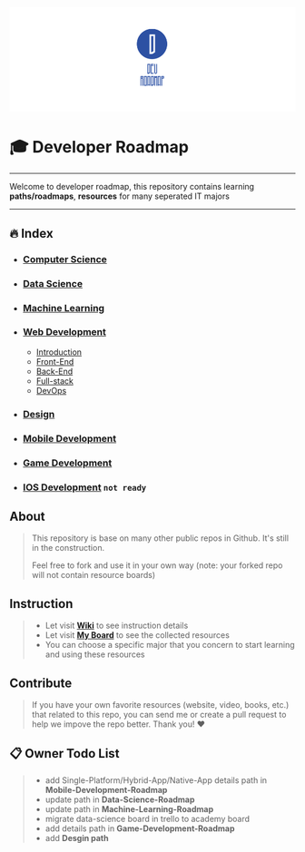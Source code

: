 <img src="devroadmap.png" alt="devroadmap">

# :mortar_board: Developer Roadmap

***

Welcome to developer roadmap, this repository contains learning **paths/roadmaps**, **resources** for many seperated IT majors

***


## :fire: Index
 
* ### [Computer Science](/computer-science-roadmap)
* ### [Data Science](/data-science-roadmap)
* ### [Machine Learning](/machine-learning-roadmap)
* ### [Web Development](/web-development-roadmap)
	- [Introduction](/web-development-roadmap/introduction-details.md)
	- [Front-End](/web-development-roadmap/front-end-details.md)
	- [Back-End](/web-development-roadmap/back-end-details.md)
	- [Full-stack](/web-development-roadmap/full-stack.md)
	- [DevOps](/web-development-roadmap/devops-details.md)
* ### [Design](/design-roadmap)
* ### [Mobile Development](/mobile-development-roadmap)
* ### [Game Development](/game-development-roadmap)
* ### [IOS Development](/iOS-Developer-Roadmap)           `not ready`


## About
> This repository is base on many other public repos in Github. It's still in the construction.
>
> Feel free to fork and use it in your own way (note: your forked repo will not contain resource boards)

## Instruction
> - Let visit [**Wiki**](https://github.com/luuductrung1234/dev-roadmap/wiki) to see instruction details
> - Let visit [**My Board**](https://github.com/luuductrung1234/dev-roadmap/projects) to see the collected resources
> - You can choose a specific major that you concern to start learning and using these resources 

## Contribute
> If you have your own favorite resources (website, video, books, etc.) that related to this repo, you can send me or create a pull request to help we impove the repo better. Thank you! :heart:

## :clipboard: Owner Todo List
> - add Single-Platform/Hybrid-App/Native-App details path in **Mobile-Development-Roadmap**
> - update path in **Data-Science-Roadmap**
> - update path in **Machine-Learning-Roadmap**
> - migrate data-science board in trello to academy board
> - add details path in **Game-Development-Roadmap**
> - add **Desgin path**
